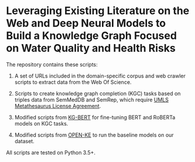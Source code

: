 # Leveraging Existing Literature on the Web and Deep Neural Models to Build a Knowledge Graph Focused on Water Quality and Health Risks

The repository contains these scripts:

1. A set of URLs included in the domain-specific corpus and web crawler scripts to extract data from the Web Of Science.

2. Scripts to create knowledge graph completion (KGC) tasks based on triples data from SemMedDB and SemRep, which require [UMLS Metathesaurus License Agreement](https://lhncbc.nlm.nih.gov/ii/tools/SemRep_SemMedDB_SKR.html). 
 
3.  Modified scripts from [KG-BERT](https://github.com/yao8839836/kg-bert#readme) for fine-tuning BERT and RoBERTa models on KGC tasks.

4. Modified scripts from [OPEN-KE](https://github.com/thunlp/OpenKE) to run the baseline models on our dataset.

All scripts are tested on Python 3.5+.
